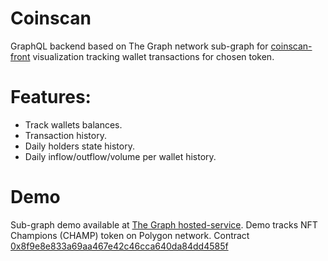 # Coinscan

GraphQL backend based on The Graph network sub-graph for [coinscan-front](https://github.com/tourist/coinscan-front "coinscan-front") visualization tracking wallet transactions for chosen token.

# Features:
- Track wallets balances.
- Transaction history.
- Daily holders state history.
- Daily inflow/outflow/volume per wallet history.

# Demo

Sub-graph demo available at [The Graph hosted-service](https://thegraph.com/hosted-service/subgraph/tourist/coinscan-champ).
Demo tracks NFT Champions (CHAMP) token on Polygon network. Contract [0x8f9e8e833a69aa467e42c46cca640da84dd4585f](https://polygonscan.com/address/0x8f9e8e833a69aa467e42c46cca640da84dd4585f)
